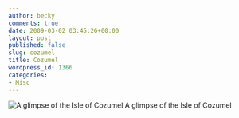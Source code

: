 ```yaml
---
author: becky
comments: true
date: 2009-03-02 03:45:26+00:00
layout: post
published: false
slug: cozumel
title: Cozumel
wordpress_id: 1366
categories:
- Misc
---
```


![A glimpse of the Isle of Cozumel](http://beta.beckyjenson.com/wp-content/uploads/2009/03/blog-0001-2.jpg)
    A glimpse of the Isle of Cozumel

